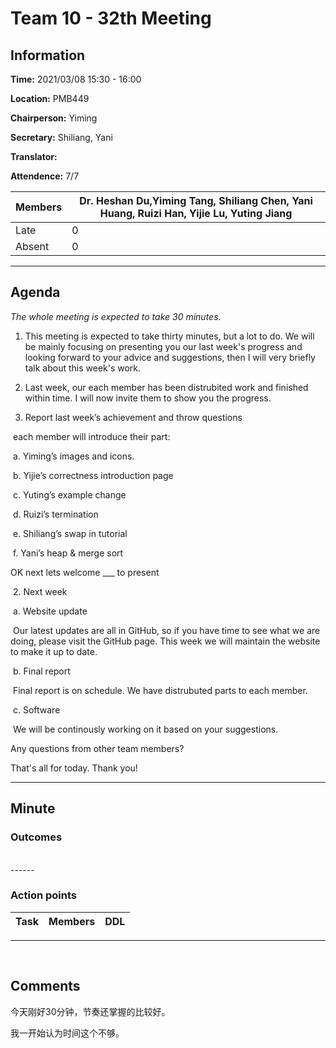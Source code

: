 # Team 10 - 32th Meeting

## Information

**Time:** 2021/03/08 15:30 - 16:00

**Location:** PMB449

**Chairperson:** Yiming

**Secretary:** Shiliang, Yani

**Translator:** 

**Attendence:** 7/7

| **Members** | **Dr. Heshan Du,Yiming Tang, Shiliang Chen, Yani Huang, Ruizi Han, Yijie Lu, Yuting Jiang** |
| ----------- | ------------------------------------------------------------ |
| Late        | 0                                                            |
| Absent      | 0                                                            |



------

## Agenda

*The whole meeting is expected to take 30 minutes.*

1. This meeting is expected to take thirty minutes, but a lot to do. We will be mainly focusing on presenting you our last week's progress and looking forward to your advice and suggestions, then I will very briefly talk about this week's work. 
2. Last week, our each member has been distrubited work and finished within time. I will now invite them to show you the progress. 

1. Report last week’s achievement and throw questions

​			each member will introduce their part:

​				a. Yiming’s images and icons. 

​				b. Yijie’s correctness introduction page

​				c. Yuting’s example change

​				d. Ruizi’s termination

​				e. Shiliang’s swap in tutorial

​				f. Yani’s heap & merge sort

OK next lets welcome ___ to present

​	2.	Next week

​			a. Website update

​					Our latest updates are all in GitHub, so if you have time to see what we are doing, please visit the GitHub page. This week we will maintain the website to make it up to date.

​			b. Final report

​					Final report is on schedule. We have distrubuted parts to each member. 

​			c. Software

​					We will be continously working on it based on your suggestions.



Any questions from other team members?

That's all for today. Thank you!

------

## Minute

### Outcomes






<br>
------


### Action points

| **Task** | **Members** | **DDL** |
| -------- | ----------- | ------- |

------

<br>

## Comments

今天刚好30分钟，节奏还掌握的比较好。

我一开始认为时间这个不够。